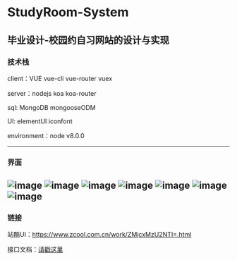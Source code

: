 # StudyRoom-System
<b>毕业设计-校园约自习网站的设计与实现</b>
---
### 技术栈
client：VUE vue-cli vue-router vuex

server：nodejs koa koa-router  

sql: MongoDB mongooseODM

UI: elementUI iconfont

environment：node v8.0.0

---
### 界面
![image](http://wx4.sinaimg.cn/mw690/a73bc6a1ly1fs8dn2c09sj20nh0d70v5.jpg)
![image](http://wx4.sinaimg.cn/mw690/a73bc6a1ly1fs8dn31gjrj20mp0csmze.jpg)
![image](http://wx3.sinaimg.cn/mw690/a73bc6a1ly1fs8dn3k4ppj20ng0d7myo.jpg)
![image](http://wx1.sinaimg.cn/mw690/a73bc6a1ly1fs8dn4ozrkj20mj0e20ul.jpg)
![image](http://wx1.sinaimg.cn/mw690/a73bc6a1ly1fs8dn1a84zj20o20djwgu.jpg)
![image](http://wx1.sinaimg.cn/mw690/a73bc6a1ly1fs8dn1uu62j20o20djacs.jpg)
![image](http://wx4.sinaimg.cn/mw690/a73bc6a1ly1fs8dn49ul4j20nh0d70v1.jpg)
---
### 链接
站酷UI：https://www.zcool.com.cn/work/ZMjcxMzU2NTI=.html  

接口文档：[请戳这里](https://github.com/252860883/StudyRoom-System/wiki/%E6%8E%A5%E5%8F%A3%E6%96%87%E6%A1%A3)

